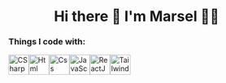<h1 align='center'>
  Hi there 👋 I'm Marsel 👨‍💻
</h1>
<h3>Things I code with:</h3>
<div style="display: flex;">
  <a href="https://ru.wikipedia.org/wiki/C_Sharp" target="_blank" rel="noopener noreferrer nofollow">
    <img alt="CSharp" src="https://raw.githubusercontent.com/marwin1991/profile-technology-icons/refs/heads/main/icons/c%23.png" width="40">
  </a>
  <a href="https://ru.wikipedia.org/wiki/HTML" target="_blank" rel="noopener noreferrer nofollow">
    <img alt="Html" src="https://raw.githubusercontent.com/marwin1991/profile-technology-icons/refs/heads/main/icons/html.png" width="40">
  </a>
  <a href="https://en.wikipedia.org/wiki/CSS" target="_blank" rel="noopener noreferrer nofollow">
    <img alt="Css" src="https://raw.githubusercontent.com/marwin1991/profile-technology-icons/refs/heads/main/icons/css.png" width="40">
  </a>
  <a href="https://simple.wikipedia.org/wiki/JavaScript" target="_blank" rel="noopener noreferrer nofollow">
    <img alt="JavaScript" src="https://raw.githubusercontent.com/marwin1991/profile-technology-icons/refs/heads/main/icons/javascript.png" width="40">
  </a>
  <a href="https://en.wikipedia.org/wiki/React_(software)" target="_blank" rel="noopener noreferrer nofollow">
    <img alt="ReactJS" src="https://raw.githubusercontent.com/marwin1991/profile-technology-icons/refs/heads/main/icons/react.png" width="40">
  </a>
  <a href="https://en.wikipedia.org/wiki/Tailwind_CSS" target="_blank" rel="noopener noreferrer nofollow">
    <img alt="TailwindCss" src="https://raw.githubusercontent.com/marwin1991/profile-technology-icons/refs/heads/main/icons/tailwind_css.png" width="40">
  </a>
</div>

